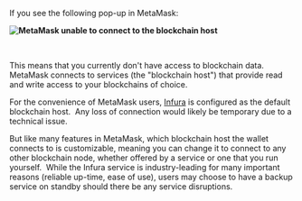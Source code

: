 If you see the following pop-up in MetaMask:


**![MetaMask unable to connect to the blockchain host](https://support.metamask.io/hc/article_attachments/16145491739419)**


 


This means that you currently don't have access to blockchain data. MetaMask connects to services (the "blockchain host") that provide read and write access to your blockchains of choice.


For the convenience of MetaMask users, [Infura](https://infura.io/) is configured as the default blockchain host.  Any loss of connection would likely be temporary due to a technical issue.


But like many features in MetaMask, which blockchain host the wallet connects to is customizable, meaning you can change it to connect to any other blockchain node, whether offered by a service or one that you run yourself.  While the Infura service is industry-leading for many important reasons (reliable up-time, ease of use), users may choose to have a backup service on standby should there be any service disruptions.

